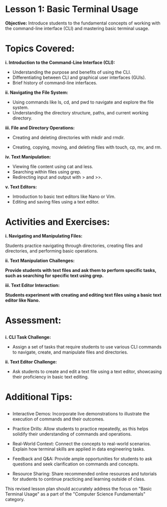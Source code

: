 # Lesson 1: Basic Terminal Usage

<b>Objective:</b> Introduce students to the fundamental concepts of working with the command-line interface (CLI) and mastering basic terminal usage.

# Topics Covered:

<b>i. Introduction to the Command-Line Interface (CLI):</b></p>

* Understanding the purpose and benefits of using the CLI.
* Differentiating between CLI and graphical user interfaces (GUIs).
* Brief history of command-line interfaces.

<b>ii. Navigating the File System:</b></p>
- Using commands like ls, cd, and pwd to navigate and explore the file system.
- Understanding the directory structure, paths, and current working directory.
  
<b>iii. File and Directory Operations:</b></p>
- Creating and deleting directories with mkdir and rmdir.</p>
- Creating, copying, moving, and deleting files with touch, cp, mv, and rm.</p>

<b>iv. Text Manipulation:</b></p>
- Viewing file content using cat and less.
- Searching within files using grep.
- Redirecting input and output with > and >>.
  
<b>v. Text Editors:</b></p>

- Introduction to basic text editors like Nano or Vim.
- Editing and saving files using a text editor.

# Activities and Exercises:

<b>i. Navigating and Manipulating Files:</b></p>

Students practice navigating through directories, creating files and directories, and performing basic operations.

<b>ii. Text Manipulation Challenges:

Provide students with text files and ask them to perform specific tasks, such as searching for specific text using grep.

<b>iii. Text Editor Interaction:</b></p>

Students experiment with creating and editing text files using a basic text editor like Nano.

# Assessment:</b></p>

<b>i. CLI Task Challenge:</b></p>

* Assign a set of tasks that require students to use various CLI commands to navigate, create, and manipulate files and directories.

<b>ii. Text Editor Challenge:</b></p>

* Ask students to create and edit a text file using a text editor, showcasing their proficiency in basic text editing.

# Additional Tips:</b></p>

* Interactive Demos: Incorporate live demonstrations to illustrate the execution of commands and their outcomes.

* Practice Drills: Allow students to practice repeatedly, as this helps solidify their understanding of commands and operations.

* Real-World Context: Connect the concepts to real-world scenarios. Explain how terminal skills are applied in data engineering tasks.

* Feedback and Q&A: Provide ample opportunities for students to ask questions and seek clarification on commands and concepts.

* Resource Sharing: Share recommended online resources and tutorials for students to continue practicing and learning outside of class.

This revised lesson plan should accurately address the focus on "Basic Terminal Usage" as a part of the "Computer Science Fundamentals" category.
